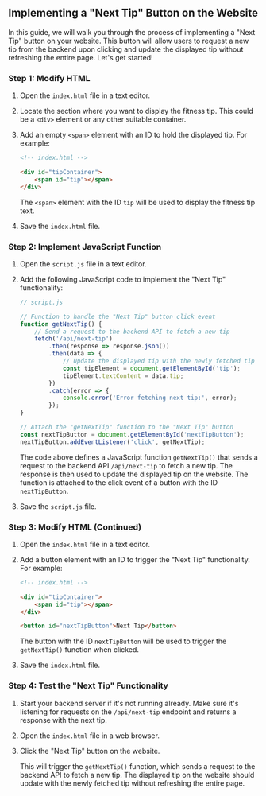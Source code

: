 ## Implementing a "Next Tip" Button on the Website

In this guide, we will walk you through the process of implementing a "Next Tip" button on your website. This button will allow users to request a new tip from the backend upon clicking and update the displayed tip without refreshing the entire page. Let's get started!

### Step 1: Modify HTML

1. Open the `index.html` file in a text editor.

2. Locate the section where you want to display the fitness tip. This could be a `<div>` element or any other suitable container.

3. Add an empty `<span>` element with an ID to hold the displayed tip. For example:

   ```html
   <!-- index.html -->

   <div id="tipContainer">
       <span id="tip"></span>
   </div>
   ```

   The `<span>` element with the ID `tip` will be used to display the fitness tip text.

4. Save the `index.html` file.

### Step 2: Implement JavaScript Function

1. Open the `script.js` file in a text editor.

2. Add the following JavaScript code to implement the "Next Tip" functionality:

   ```javascript
   // script.js

   // Function to handle the "Next Tip" button click event
   function getNextTip() {
       // Send a request to the backend API to fetch a new tip
       fetch('/api/next-tip')
           .then(response => response.json())
           .then(data => {
               // Update the displayed tip with the newly fetched tip
               const tipElement = document.getElementById('tip');
               tipElement.textContent = data.tip;
           })
           .catch(error => {
               console.error('Error fetching next tip:', error);
           });
   }

   // Attach the "getNextTip" function to the "Next Tip" button
   const nextTipButton = document.getElementById('nextTipButton');
   nextTipButton.addEventListener('click', getNextTip);
   ```

   The code above defines a JavaScript function `getNextTip()` that sends a request to the backend API `/api/next-tip` to fetch a new tip. The response is then used to update the displayed tip on the website. The function is attached to the click event of a button with the ID `nextTipButton`.

3. Save the `script.js` file.

### Step 3: Modify HTML (Continued)

1. Open the `index.html` file in a text editor.

2. Add a button element with an ID to trigger the "Next Tip" functionality. For example:

   ```html
   <!-- index.html -->

   <div id="tipContainer">
       <span id="tip"></span>
   </div>

   <button id="nextTipButton">Next Tip</button>
   ```

   The button with the ID `nextTipButton` will be used to trigger the `getNextTip()` function when clicked.

3. Save the `index.html` file.

### Step 4: Test the "Next Tip" Functionality

1. Start your backend server if it's not running already. Make sure it's listening for requests on the `/api/next-tip` endpoint and returns a response with the next tip.

2. Open the `index.html` file in a web browser.

3. Click the "Next Tip" button on the website.

   This will trigger the `getNextTip()` function, which sends a request to the backend API to fetch a new tip. The displayed tip on the website should update with the newly fetched tip without refreshing the entire page.

